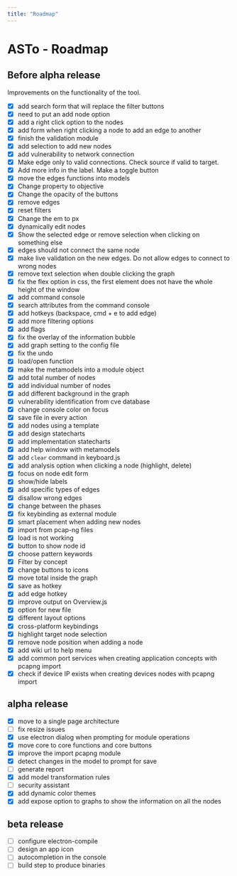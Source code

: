 ```yaml
---
title: "Roadmap"
---
```

# ASTo - Roadmap

## Before alpha release

Improvements on the functionality of the tool.

- [x] add search form that will replace the filter buttons
- [x] need to put an add node option
- [x] add a right click option to the nodes
- [x] add form when right clicking a node to add an edge to another
- [x] finish the validation module
- [x] add selection to add new nodes
- [x] add vulnerability to network connection
- [x] Make edge only to valid connections. Check source if valid to target.
- [x] Add more info in the label. Make a toggle button
- [x] move the edges functions into models
- [x] Change property to objective
- [x] Change the opacity of the buttons
- [x] remove edges
- [x] reset filters
- [x] Change the em to px
- [x] dynamically edit nodes
- [x] Show the selected edge or remove selection when clicking on something else
- [x] edges should not connect the same node
- [x] make live validation on the new edges. Do not allow edges to connect to wrong nodes
- [x] remove text selection when double clicking the graph
- [x] fix the flex option in css, the first element does not have the whole height of the window
- [x] add command console
- [x] search attributes from the command console
- [x] add hotkeys (backspace, cmd + e to add edge)
- [x] add more filtering options
- [x] add flags
- [x] fix the overlay of the information bubble
- [x] add graph setting to the config file
- [x] fix the undo
- [x] load/open function
- [x] make the metamodels into a module object
- [x] add total number of nodes
- [x] add individual  number of nodes
- [x] add different background in the graph
- [x] vulnerability identification from cve database
- [x] change console color on focus
- [x] save file in every action
- [x] add nodes using a template
- [x] add design statecharts
- [x] add implementation statecharts
- [x] add help window with metamodels
- [x] add `clear` command in keyboard.js
- [x] add analysis option when clicking a node (highlight, delete)
- [x] focus on node edit form
- [x] show/hide labels
- [x] add specific types of edges
- [x] disallow wrong edges
- [x] change between the phases
- [x] fix keybinding as external module
- [x] smart placement when adding new nodes
- [x] import from pcap-ng files
- [x] load is not working
- [x] button to show node id
- [x] choose pattern keywords
- [x] Filter by concept
- [x] change buttons to icons
- [x] move total inside the graph
- [x] save as hotkey
- [x] add edge hotkey
- [x] improve output on Overview.js
- [x] option for new file
- [x] different layout options
- [x] cross-platform keybindings
- [x] highlight target node selection
- [x] remove node position when adding a node
- [x] add wiki url to help menu
- [x] add common port services when creating application concepts with pcapng import
- [x] check if device IP exists when creating devices nodes with pcapng import

## alpha release

- [x] move to a single page architecture
- [ ] fix resize issues
- [x] use electron dialog when prompting for module operations
- [x] move core to core functions and core buttons
- [x] improve the import pcapng module
- [x] detect changes in the model to prompt for save
- [ ] generate report
- [x] add model transformation rules
- [ ] security assistant
- [x] add dynamic color themes
- [x] add expose option to graphs to show the information on all the nodes

## beta release

- [ ] configure electron-compile
- [ ] design an app icon
- [ ] autocompletion in the console
- [ ] build step to produce binaries
